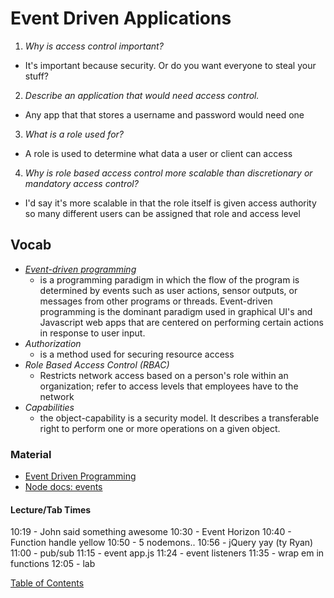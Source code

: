 # Event Driven Applications

1. _Why is access control important?_

- It's important because security. Or do you want everyone to steal your stuff?

2. _Describe an application that would need access control._

- Any app that that stores a username and password would need one

3. _What is a role used for?_

- A role is used to determine what data a user or client can access

4. _Why is role based access control more scalable than discretionary or mandatory access control?_

- I'd say it's more scalable in that the role itself is given access authority so many different users can be assigned that role and access level

## Vocab

- [_Event-driven programming_](https://en.wikipedia.org/wiki/Event-driven_programming)
  - is a programming paradigm in which the flow of the program is determined by events such as user actions, sensor outputs, or messages from other programs or threads. Event-driven programming is the dominant paradigm used in graphical UI's and Javascript web apps that are centered on performing certain actions in response to user input.
- _Authorization_
  - is a method used for securing resource access
- _Role Based Access Control (RBAC)_
  - Restricts network access based on a person's role within an organization; refer to access levels that employees have to the network
- _Capabilities_
  - the object-capability is a security model. It describes a transferable right to perform one or more operations on a given object.

### Material

- [Event Driven Programming](https://www.digitalocean.com/community/tutorials/nodejs-event-driven-programming)
- [Node docs: events](https://nodejs.org/api/events.html)

#### Lecture/Tab Times

10:19 - John said something awesome
10:30 - Event Horizon
10:40 - Function handle yellow
10:50 - 5 nodemons..
10:56 - jQuery yay (ty Ryan)
11:00 - pub/sub
11:15 - event app.js
11:24 - event listeners
11:35 - wrap em in functions
12:05 - lab

[Table of Contents](../index.md)
